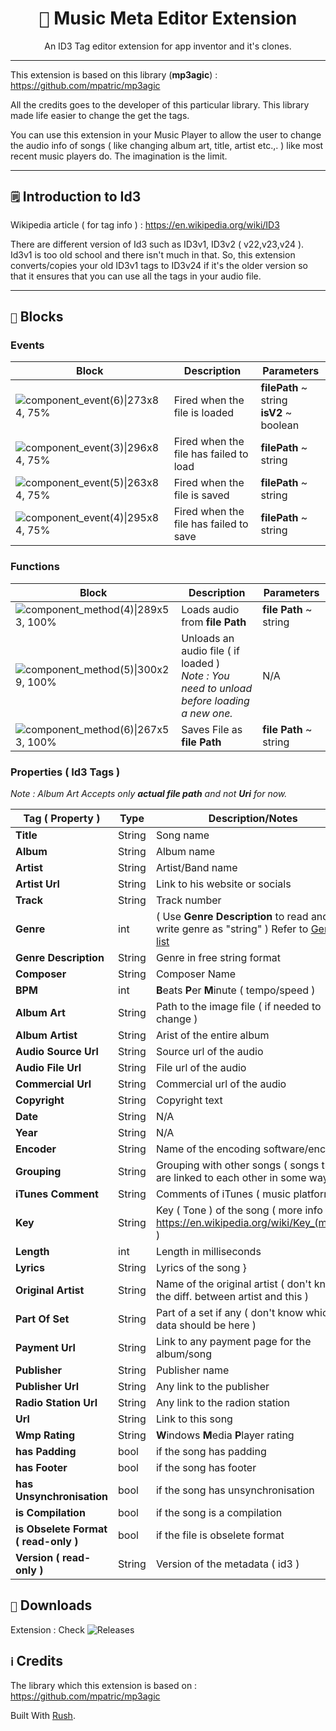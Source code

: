 <div align="center">
<h1 text-align="center" align="center" style="text-align:center"><kbd>🎵</kbd> Music Meta Editor Extension</h1>An ID3 Tag editor extension for app inventor and it's clones.
</div>
<hr>

This extension is based on this library (**mp3agic**) : https://github.com/mpatric/mp3agic

All the credits goes to the developer of this particular library. This library made life easier to change the get the tags.

You can use this extension in your Music Player to allow the user to change the audio info of songs ( like changing album art, title, artist etc.,. ) like most recent music players do. The imagination is the limit.
<br>


<hr>

## `🗒️` Introduction to Id3

Wikipedia article ( for tag info ) : https://en.wikipedia.org/wiki/ID3

There are different version of Id3 such as ID3v1, ID3v2 ( v22,v23,v24 ). Id3v1 is too old school and there isn't much in that. So, this extension converts/copies your old ID3v1 tags to ID3v24 if it's the older version so that it ensures that you can use all the tags in your audio file. 
<hr>


## `🧩` Blocks
### Events
| Block | Description | Parameters |
|----------|------------------|------------------|
| ![component_event(6)\|273x84, 75%](https://kodular-community.s3.dualstack.eu-west-1.amazonaws.com/original/3X/4/8/48bdb7a48d60b247134c44e8228112bba7b72b3b.png) | Fired when the file is loaded | **filePath** ~ string<br>**isV2** ~ boolean |
|![component_event(3)\|296x84, 75%](https://kodular-community.s3.dualstack.eu-west-1.amazonaws.com/original/3X/0/4/048fb534394c4a376fe145a5732ef332710a992c.png) |Fired when the file has failed to load | **filePath** ~ string |
| ![component_event(5)\|263x84, 75%](https://kodular-community.s3.dualstack.eu-west-1.amazonaws.com/original/3X/2/1/215e3e8ac72d2e0a81c8b418cb9fd998798c960b.png)| Fired when the file is saved | **filePath** ~ string
|![component_event(4)\|295x84, 75%](https://kodular-community.s3.dualstack.eu-west-1.amazonaws.com/original/3X/7/2/720cca2496bc4cc15be0e0828f928d1907aa704c.png)| Fired when the file has failed to save | **filePath** ~ string |

### Functions
| Block | Description | Parameters |
|----------|------------------|------------------|
|![component_method(4)\|289x53, 100%](https://kodular-community.s3.dualstack.eu-west-1.amazonaws.com/original/3X/1/6/1621003fb7b1f7abd885cb568465e9654b4e3d3f.png) | Loads audio from **file Path** | **file Path** ~ string |
| ![component_method(5)\|300x29, 100%](https://kodular-community.s3.dualstack.eu-west-1.amazonaws.com/original/3X/1/4/14e555e749fb3130edbadd51d584a454114a083d.png) | Unloads an audio file ( if loaded )<br>*Note : You need to unload before loading a new one.* | N/A
| ![component_method(6)\|267x53, 100%](https://kodular-community.s3.dualstack.eu-west-1.amazonaws.com/original/3X/0/0/001bcc7c4884d256c3c21eae0f9fb7db7e8e1fc4.png) | Saves File as **file Path** <br> | **file Path** ~ string

### Properties ( Id3 Tags )
*Note : Album Art Accepts only **actual file path** and not **Uri** for now.*


| Tag ( Property )    | Type | Description/Notes |
|--------------------------|-------------------|-----------------|
| **Title**   | String | Song name |
| **Album** | String | Album name |
| **Artist** | String | Artist/Band name |
| **Artist Url** | String | Link to his website or socials |
| **Track** | String | Track number |
| **Genre** | int | ( Use **Genre Description** to read and write genre as "string" ) Refer to [Genre list](https://en.wikipedia.org/wiki/ID3#Genre_list_in_ID3v1[12])
| **Genre Description** | String | Genre in free string format
| **Composer** | String | Composer Name
| **BPM** | int | **B**eats **P**er **M**inute ( tempo/speed )
| **Album Art** | String  | Path to the image file ( if needed to change ) |
| **Album Artist** | String | Arist of the entire album |
| **Audio Source Url** | String | Source url of the audio |
| **Audio File Url** | String | File url of the audio |
| **Commercial Url** | String | Commercial url of the audio |
| **Copyright** | String | Copyright text |
| **Date** | String | N/A |
| **Year** | String | N/A |
| **Encoder** | String | Name of the encoding software/encoder |
| **Grouping** | String | Grouping with other songs ( songs that are linked to each other in some ways ) |
| **iTunes Comment** | String | Comments of iTunes ( music platform ) |
| **Key** | String | Key ( Tone ) of the song ( more info : https://en.wikipedia.org/wiki/Key_(music) )
| **Length** | int  | Length in milliseconds |
| **Lyrics** | String | Lyrics of the song }
| **Original Artist** | String | Name of the original artist ( don't know the diff. between artist and this )
| **Part Of Set** | String | Part of a set if any ( don't know which data should be here )
| **Payment Url** | String | Link to any payment page for the album/song |
| **Publisher** | String | Publisher name |
| **Publisher Url** | String | Any link to the publisher
| **Radio Station Url** | String | Any link to the radion station |
| **Url** | String | Link to this song |
| **Wmp Rating** | String | **W**indows **M**edia **P**layer rating |
| **has Padding** | bool | if the song has padding |
| **has Footer** | bool | if the song has footer |
| **has Unsynchronisation** | bool | if the song has unsynchronisation |
| **is Compilation** | bool | if the song is a compilation
| **is Obselete Format ( read-only )** | bool | if the file is obselete format |
| **Version ( read-only )** | String | Version of the metadata ( id3 ) |



## `📂` Downloads

Extension  : Check ![Releases](https://github.com/jaxparrow07/MusicMetaEditor/releases)

## `ℹ️` Credits

The library which this extension is based on :
https://github.com/mpatric/mp3agic

Built With [Rush](https://github.com/ShreyashSaitwal/rush-cli).
